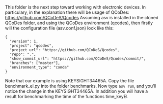 This folder is the next step toward working with electronic devices.
In particulary, in the explanation there will be usage of QCoDes: https://github.com/QCoDeS/Qcodes
Assuming asv is installed in the cloned QCoDes folder, and using the QCoDes environment (qcodes), then firstly will the configuration file (asv.conf.json) look like this:
```
{
  "version": 1,
  "project": "qcodes",
  "project_url": "https://github.com/QCoDeS/Qcodes",
  "repo": ".",
  "show_commit_url": "https://github.com/QCoDeS/Qcodes/commit/",
  "branches": ["master"], 
  "environment_type": "conda"
}
```
Note that our example is using KEYSIGHT34465A.
Copy the file benchmark_el.py into the folder benchmarks.
Now type ```asv run```, and you'll notice the change in the KEYSIGHT34465A. In addition you will have a result for benchmarking the time of the functions time_keyEl.
